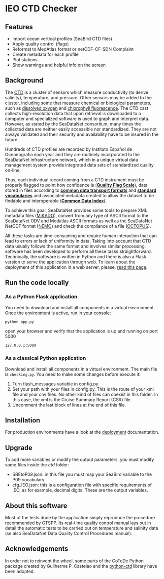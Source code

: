 # IEO CTD Checker

## Features

- Import ocean vertical profiles (SeaBird CTD files)
- Apply quality control (flags)
- Reformat to MedAtlas format or netCDF-CF-SDN Complaint
- Create metadata for each profile
- Plot stations
- Show warnings and helpful info on the screen

## Background
<p id="bkmrk-the-ctd-is-a-cluster">The <a href="https://en.wikipedia.org/wiki/CTD_(instrument)">CTD</a> is a cluster of sensors which measure conductivity (to derive salinity), temperature, and pressure. Other sensors may be added to the cluster, including some that measure chemical or biological parameters, such as <a class="mw-redirect" title="Dissolved oxygen" href="https://en.wikipedia.org/wiki/Dissolved_oxygen">dissolved oxygen</a> and <a title="Chlorophyll fluorescence" href="https://en.wikipedia.org/wiki/Chlorophyll_fluorescence">chlorophyll fluorescence</a>. The CTD cast collects high-resolution data that upon retrieval is downloaded to a computer and specialized software is used to graph and interpret data. However, as stated by the SeaDataNet consortium, many times the collected data are neither easily accessible nor standardized. They are not always validated and their security and availability have to be insured in the future. </p>
<p id="bkmrk-hundreds-of-ctd-prof">Hundreds of CTD profiles are recorded by Instituto Español de Oceanografía each year and they are routinely incorporated to the SeaDataNet infrastructure network, which in a unique virtual data management system provide integrated data sets of standardized quality on-line. </p>
<p id="bkmrk-thus%2C-each-individua">Thus, each individual record coming from a CTD instrument must be properly flagged to point how confidence is (<strong><a href="https://www.seadatanet.org/Standards/Data-Quality-Control" target="_blank" rel="noopener">Quality Flag Scale</a></strong>), data stored in files according to <strong><a href="https://www.seadatanet.org/Standards/Data-Transport-Formats">common data transport formats</a></strong> and <strong><a href="https://www.seadatanet.org/Standards/Common-Vocabularies">standard vocabularies</a></strong> and associated metadata created to allow the dataset to be findable and interoperable (<a href="https://www.seadatanet.org/Metadata/CDI-Common-Data-Index"><strong>Common Data Index</strong></a>).</p>
<p id="bkmrk-to-achieve-this-goal">To achieve this goal, SeaDataNet provides some tools to prepare XML metadata files (<a href="https://www.seadatanet.org/Software/MIKADO">MIKADO</a>), convert from any type of ASCII format to the SeaDataNet ODV and Medatlas ASCII formats as well as the SeaDataNet NetCDF format (<a href="https://www.seadatanet.org/Software/NEMO">NEMO</a>) and check the compliance of a file (<a href="https://www.seadatanet.org/Software/OCTOPUS">OCTOPUS</a>).</p>
<p id="bkmrk-all-these-tasks-are-">All these tasks are time-consuming and require human interaction that can lead to errors or lack of uniformity in data. Taking into account that CTD data usually follows the same format and involves similar processing, software has been developed to perform all these tasks straightforward. Technically, the software is written in Python and there is also a Flask version to serve the application through web. To learn about the deployment of this application in a web server, please, <a title="Deploying Python Flask: the example of IEO CTD Checker" href="http://www.wiki.ieo.es/books/centro-nacional-de-datos-oceanogr%C3%A1ficos/page/deploying-python-flask-the-example-of-ieo-ctd-checker">read this page</a>.</p>
<p id="bkmrk-%C2%A0"> </p>

## Run the code locally

### As a Python Flask application
You need to download and install all components in a virtual environment. Once the environment is active, run in your console:
```sh
python app.py
```
open your browser and verify that the application is up and running on  port 5000
```sh
127.0.0.1:5000
```

### As a classical Python application
Download and install all components in a virtual environment. The main file is `checking.py`. You need to make some changes before execute it:
1) Turn flash_messages variable in config.py.
2) Set your path with your files in config.py. This is the route of your xml file and your cnv files. No other kind of files can coexist in this folder. In this case, the xml is the Cruise Summary Report (CSR) file. 
3) Uncomment the last block of lines at the end of this file.


## Installation

For production environments have a look at the [deployment] documentation.

## Upgrade

To add more variables or modify the output parameters, you must modify some files inside the *ctd* folder:

- SBEtoP09.json: in this file you must map your SeaBird variable to the P09 vocabulary
- cfg_IEO.json: this is a configuration file with specific requirements of IEO, as for example, decimal digits. These are the output variables. 

## About this software

Most of the tests done by the application simply reproduce the procedure recommended by GTSPP. Its real-time quality control manual lays out in detail the automatic tests to be carried out on temperature and salinity data (se also SeaDataNet Data Quality Control Procedures manual). 

## Acknowledgements

In order not to reinvent the wheel, some parts of the CoTeDe Python package created by Guilherme P. Castelao and the [python-ctd] library have been adopted.


[//]: # (These are reference links used in the body of this note and get stripped out when the markdown processor does its job. There is no need to format nicely because it shouldn't be seen. Thanks SO - http://stackoverflow.com/questions/4823468/store-comments-in-markdown-syntax)

[here]: <http://wiki.ieo.es/books/centro-nacional-de-datos-oceanogr%C3%A1ficos/page/ieo-ctd-checker>
[deployment]: <http://wiki.ieo.es/books/centro-nacional-de-datos-oceanogr%C3%A1ficos/page/deploying-python-flask-the-example-of-ieo-ctd-checker>
[python-ctd]: <https://github.com/pyoceans/python-ctd>
